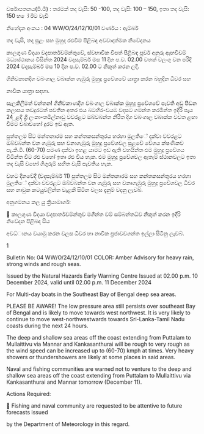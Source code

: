 වර්ෂාපතනය(මි.මී) : තරමක් තද වැසි: 50 -100, තද වැසි: 100 – 150, ඉතා තද වැසි: 150 හ ෝ ඊට වැඩි

නිහේදන අංකය : 04 WW/O/24/12/10/01 වර්ණය : ඇම්බර්

තද වැසි, තද සුළං සහ මුහුද රළුවීම පිළිබඳ අවවාදාත්මක නිවේදනය

කාලගුණ විදයා වදපාර්තවම්න්තුවේ, ස්වභාවික විපත් පිළිබඳ පූර්ව අනුරු ඇඟවීවම් මධ්‍යස්ථානය විසින්ත 2024 වදසැම්බර් මස 11 දින ප.ව. 02.00 වතක් වලංගු වන පරිදි 2024 වදසැම්බර් මස 10 දින ප.ව. 02.00 ට නිකුත් කරන ලදී.

ගිනිවකානදිග වබංගාල වබාක්ක ගැඹුරු මුහුදු ප්‍රවේශවේ යාත්‍රා කරන බහුදින ධීවර සහ

නාවික යාත්‍රා සඳහා.

සැලකිලිමත් වන්තන! ගිනිවකාණදිග වබංගාල වබාක්ක මුහුදු ප්‍රවේශවේ පැවති අඩු පීඩන කලාපය තවදුරටත් පවතින අතර එය බටහිර-වයඹ වදසට ගමන්ත කරමින්ත ඉදිරි පැය 24 ුළදී ශ්‍රී ලංකා-තමිල්නාඩු වවරළට ඔබ්වබන්ත නිරිත දිග වබංගාල වබාක්ක වවත ළඟා වීමට වබාවහෝ දුරට ඉඩ ඇත.

පුත්තලම සිට මන්තනාරම සහ කන්තකසන්තුරය හරහා මුලතිේ දක්වා වවරළට ඔබ්වබන්ත වන ගැඹුරු සහ වනාගැඹුරු මුහුදු ප්‍රවේශවල සුළවේ වේගය ක්ෂණිකව පැ.කි.මී. (60-70) පමණ දක්වා ඉහළ යාමට ඉඩ ඇති වහයින්ත එම මුහුදු ප්‍රවේශය විටින්ත විට රළු වහෝ ඉතා රළු විය හැක. එම මුහුදු ප්‍රවේශවල ඇතැම් ස්ථානවලට ඉතා තද වැසි වහෝ ගිගුරුම් සහිත වැසි පැවතිය හැක.

වහට දිනවේදී (වදසැම්බර් 11) පුත්තලම සිට මන්තනාරම සහ කන්තකසන්තුරය හරහා මුලතිේ දක්වා වවරළට ඔබ්වබන්ත වන ගැඹුරු සහ වනාගැඹුරු මුහුදු ප්‍රවේශවල ධීවර සහ නාවුක කටයුුවලින්ත වැළකී සිටින වලස දැනුම් වදනු ලැවබ්.

අනුගමනය කල යුු ක්‍රියාමාර්ග:

 කාලගුණ විදයා වදපාර්තවම්න්තුව මගින්ත වම් සම්බන්තධ්‍ව නිකුත් කරන ඉදිරි නිවේදන පිළිබඳ සිය

අවධ්‍ානය වයාමු කරන වලස ධීවර හා නාවික ප්‍රජාවවගන්ත ඉල්ලා සිටිනු ලැවබ්.

1

Bulletin No: 04 WW/O/24/12/10/01 COLOR: Amber Advisory for heavy rain, strong winds and rough seas.

Issued by the Natural Hazards Early Warning Centre Issued at 02.00 p.m. 10 December 2024, valid until 02.00 p.m. 11 December 2024

For Multi-day boats in the Southeast Bay of Bengal deep sea areas.

PLEASE BE AWARE! The low pressure area still persists over southeast Bay of Bengal and is likely to move towards west northwest. It is very likely to continue to move west-northwestwards towards Sri-Lanka-Tamil Nadu coasts during the next 24 hours.

The deep and shallow sea areas off the coast extending from Puttalam to Mullaittivu via Mannar and Kankasanthurai will be rough to very rough as the wind speed can be increased up to (60-70) kmph at times. Very heavy showers or thundershowers are likely at some places in said areas.

Naval and fishing communities are warned not to venture to the deep and shallow sea areas off the coast extending from Puttalam to Mullaittivu via Kankasanthurai and Mannar tomorrow (December 11).

Actions Required:

 Fishing and naval community are requested to be attentive to future forecasts issued

by the Department of Meteorology in this regard.